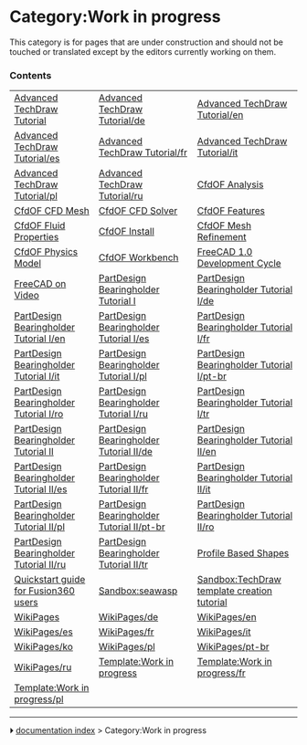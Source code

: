 # Category:Work in progress
This category is for pages that are under construction and should not be touched or translated except by the editors currently working on them.

### Contents

|     |     |     |
| --- | --- | --- |
| [Advanced TechDraw Tutorial](Advanced_TechDraw_Tutorial.md) | [Advanced TechDraw Tutorial/de](Advanced_TechDraw_Tutorial/de.md) | [Advanced TechDraw Tutorial/en](Advanced_TechDraw_Tutorial/en.md) |
| [Advanced TechDraw Tutorial/es](Advanced_TechDraw_Tutorial/es.md) | [Advanced TechDraw Tutorial/fr](Advanced_TechDraw_Tutorial/fr.md) | [Advanced TechDraw Tutorial/it](Advanced_TechDraw_Tutorial/it.md) |
| [Advanced TechDraw Tutorial/pl](Advanced_TechDraw_Tutorial/pl.md) | [Advanced TechDraw Tutorial/ru](Advanced_TechDraw_Tutorial/ru.md) | [CfdOF Analysis](CfdOF_Analysis.md) |
| [CfdOF CFD Mesh](CfdOF_CFD_Mesh.md) | [CfdOF CFD Solver](CfdOF_CFD_Solver.md) | [CfdOF Features](CfdOF_Features.md) |
| [CfdOF Fluid Properties](CfdOF_Fluid_Properties.md) | [CfdOF Install](CfdOF_Install.md) | [CfdOF Mesh Refinement](CfdOF_Mesh_Refinement.md) |
| [CfdOF Physics Model](CfdOF_Physics_Model.md) | [CfdOF Workbench](CfdOF_Workbench.md) | [FreeCAD 1.0 Development Cycle](FreeCAD_1.0_Development_Cycle.md) |
| [FreeCAD on Video](FreeCAD_on_Video.md) | [PartDesign Bearingholder Tutorial I](PartDesign_Bearingholder_Tutorial_I.md) | [PartDesign Bearingholder Tutorial I/de](PartDesign_Bearingholder_Tutorial_I/de.md) |
| [PartDesign Bearingholder Tutorial I/en](PartDesign_Bearingholder_Tutorial_I/en.md) | [PartDesign Bearingholder Tutorial I/es](PartDesign_Bearingholder_Tutorial_I/es.md) | [PartDesign Bearingholder Tutorial I/fr](PartDesign_Bearingholder_Tutorial_I/fr.md) |
| [PartDesign Bearingholder Tutorial I/it](PartDesign_Bearingholder_Tutorial_I/it.md) | [PartDesign Bearingholder Tutorial I/pl](PartDesign_Bearingholder_Tutorial_I/pl.md) | [PartDesign Bearingholder Tutorial I/pt-br](PartDesign_Bearingholder_Tutorial_I/pt-br.md) |
| [PartDesign Bearingholder Tutorial I/ro](PartDesign_Bearingholder_Tutorial_I/ro.md) | [PartDesign Bearingholder Tutorial I/ru](PartDesign_Bearingholder_Tutorial_I/ru.md) | [PartDesign Bearingholder Tutorial I/tr](PartDesign_Bearingholder_Tutorial_I/tr.md) |
| [PartDesign Bearingholder Tutorial II](PartDesign_Bearingholder_Tutorial_II.md) | [PartDesign Bearingholder Tutorial II/de](PartDesign_Bearingholder_Tutorial_II/de.md) | [PartDesign Bearingholder Tutorial II/en](PartDesign_Bearingholder_Tutorial_II/en.md) |
| [PartDesign Bearingholder Tutorial II/es](PartDesign_Bearingholder_Tutorial_II/es.md) | [PartDesign Bearingholder Tutorial II/fr](PartDesign_Bearingholder_Tutorial_II/fr.md) | [PartDesign Bearingholder Tutorial II/it](PartDesign_Bearingholder_Tutorial_II/it.md) |
| [PartDesign Bearingholder Tutorial II/pl](PartDesign_Bearingholder_Tutorial_II/pl.md) | [PartDesign Bearingholder Tutorial II/pt-br](PartDesign_Bearingholder_Tutorial_II/pt-br.md) | [PartDesign Bearingholder Tutorial II/ro](PartDesign_Bearingholder_Tutorial_II/ro.md) |
| [PartDesign Bearingholder Tutorial II/ru](PartDesign_Bearingholder_Tutorial_II/ru.md) | [PartDesign Bearingholder Tutorial II/tr](PartDesign_Bearingholder_Tutorial_II/tr.md) | [Profile Based Shapes](Profile_Based_Shapes.md) |
| [Quickstart guide for Fusion360 users](Quickstart_guide_for_Fusion360_users.md) | [Sandbox:seawasp](Sandbox_seawasp.md) | [Sandbox:TechDraw template creation tutorial](Sandbox_TechDraw_template_creation_tutorial.md) |
| [WikiPages](WikiPages.md) | [WikiPages/de](WikiPages/de.md) | [WikiPages/en](WikiPages/en.md) |
| [WikiPages/es](WikiPages/es.md) | [WikiPages/fr](WikiPages/fr.md) | [WikiPages/it](WikiPages/it.md) |
| [WikiPages/ko](WikiPages/ko.md) | [WikiPages/pl](WikiPages/pl.md) | [WikiPages/pt-br](WikiPages/pt-br.md) |
| [WikiPages/ru](WikiPages/ru.md) | [Template:Work in progress](Template_Work_in_progress.md) | [Template:Work in progress/fr](Template_Work_in_progress/fr.md) |
| [Template:Work in progress/pl](Template_Work_in_progress/pl.md) |



---
⏵ [documentation index](../README.md) > Category:Work in progress
